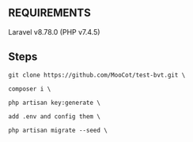 ## REQUIREMENTS
Laravel v8.78.0 (PHP v7.4.5)

## Steps
~~~
git clone https://github.com/MooCot/test-bvt.git \

composer i \

php artisan key:generate \

add .env and config them \

php artisan migrate --seed \

